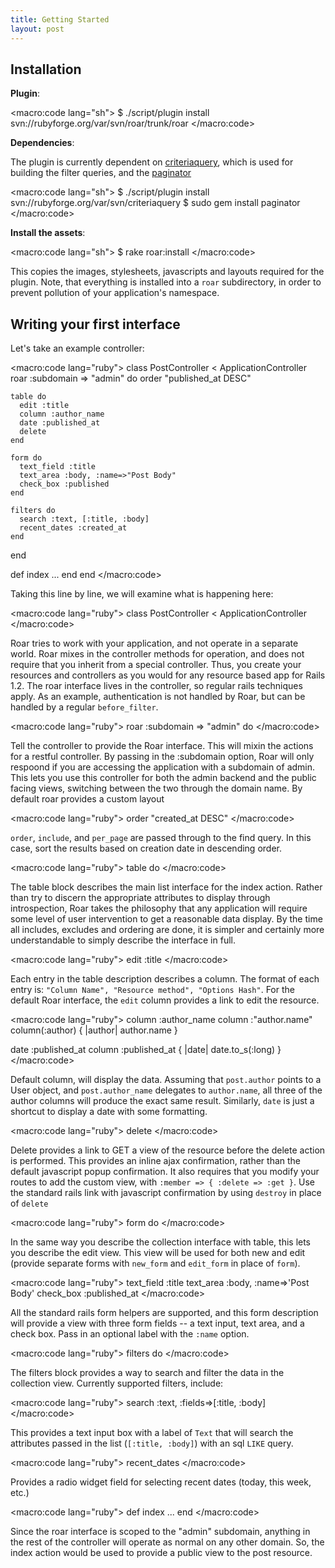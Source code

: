 ```yaml
--- 
title: Getting Started
layout: post
---
```

Installation
------------

**Plugin**:

<macro:code lang="sh">
$ ./script/plugin install svn://rubyforge.org/var/svn/roar/trunk/roar
</macro:code>

**Dependencies**:

The plugin is currently dependent on [criteriaquery](http://www.muermann.org/ruby/criteria_query/ "Criteria Query"), which is used for building the filter queries, and the [paginator](http://paginator.rubyforge.org/ "Paginator Gem")

<macro:code lang="sh">
$ ./script/plugin install svn://rubyforge.org/var/svn/criteriaquery
$ sudo gem install paginator
</macro:code>

**Install the assets**:

<macro:code lang="sh">
$ rake roar:install
</macro:code>
    
This copies the images, stylesheets, javascripts and layouts required for the plugin.  Note, that everything is installed into a `roar` subdirectory, in order to prevent pollution of your application's namespace.

Writing your first interface
----------------------------

Let's take an example controller:

<macro:code lang="ruby">
class PostController < ApplicationController
  roar :subdomain => "admin" do
    order "published_at DESC"

    table do
      edit :title
      column :author_name
      date :published_at
      delete
    end

    form do
      text_field :title
      text_area :body, :name=>"Post Body"
      check_box :published
    end

    filters do
      search :text, [:title, :body]
      recent_dates :created_at
    end
  end

  def index
    ...
  end
end
</macro:code>

Taking this line by line, we will examine what is happening here:

<macro:code lang="ruby">
class PostController < ApplicationController
</macro:code>
    
Roar tries to work with your application, and not operate in a separate world.  Roar mixes in the controller methods for operation, and does not require that you inherit from a special controller.  Thus, you create your resources and controllers as you would for any resource based app for Rails 1.2.  The roar interface lives in the controller, so regular rails techniques apply.  As an example, authentication is not handled by Roar, but can be handled by a regular `before_filter`.  

<macro:code lang="ruby">
roar :subdomain => "admin" do
</macro:code>
    
Tell the controller to provide the Roar interface.  This will mixin the actions for a restful controller. By passing in the :subdomain option, Roar will only respoond if you are accessing the application with a subdomain of admin.  This lets you use this controller for both the admin backend and the public facing views, switching between the two through the domain name.  By default roar provides a custom layout 

<macro:code lang="ruby">
order "created_at DESC"
</macro:code>

`order`, `include`, and `per_page` are passed through to the find query.  In this case, sort the results based on creation date in descending order.

<macro:code lang="ruby">
table do
</macro:code>
    
The table block describes the main list interface for the index action.  Rather than try to discern the appropriate attributes to display through introspection, Roar takes the philosophy that any application will require some level of user intervention to get a reasonable data display.  By the time all includes, excludes and ordering are done, it is simpler and certainly more understandable to simply describe the interface in full.

<macro:code lang="ruby">
edit :title
</macro:code>
    
Each entry in the table description describes a column.  The format of each entry is: `"Column Name", "Resource method", "Options Hash"`.  For the default Roar interface, the `edit` column provides a link to edit the resource.

<macro:code lang="ruby">
column :author_name
column :"author.name"
column(:author) { |author| author.name }

date :published_at
column :published_at { |date| date.to_s(:long) }
</macro:code>

Default column, will display the data.  Assuming that `post.author` points to a User object, and `post.author_name` delegates to `author.name`, all three of the author columns will produce the exact same result.  Similarly, `date` is just a shortcut to display a date with some formatting.

<macro:code lang="ruby">
delete
</macro:code>

Delete provides a link to GET a view of the resource before the delete action is performed.  This provides an inline ajax confirmation, rather than the default javascript popup confirmation.  It also requires that you modify your routes to add the custom view, with `:member => { :delete => :get }`.  Use the standard rails link with javascript confirmation by using `destroy` in place of `delete`

<macro:code lang="ruby">
form do
</macro:code>

In the same way you describe the collection interface with table, this lets you describe the edit view.  This view will be used for both new and edit (provide separate forms with `new_form` and `edit_form` in place of `form`).

<macro:code lang="ruby">
text_field :title
text_area :body, :name=>'Post Body'
check_box :published_at
</macro:code>

All the standard rails form helpers are supported, and this form description will provide a view with three form fields -- a text input, text area, and a check box.  Pass in an optional label with the `:name` option.

<macro:code lang="ruby">
filters do
</macro:code>

The filters block provides a way to search and filter the data in the collection view.  Currently supported filters, include:

<macro:code lang="ruby">
search :text, :fields=>[:title, :body]
</macro:code>

This provides a text input box with a label of `Text` that will search the attributes passed in the list (`[:title, :body]`) with an sql `LIKE` query.

<macro:code lang="ruby">
recent_dates
</macro:code>
    
Provides a radio widget field for selecting recent dates (today, this week, etc.)

<macro:code lang="ruby">
def index
 	...	
end
</macro:code>
 
Since the roar interface is scoped to the "admin" subdomain, anything in the rest of the controller will operate as normal on any other domain.  So, the index action would be used to provide a public view to the post resource.

